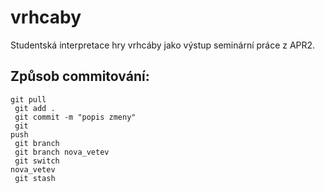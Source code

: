 # vrhcaby
Studentská interpretace hry vrhcáby jako výstup seminární práce z APR2.

## Způsob commitování:
<code>git pull<br>
git add .<br>
git commit -m "popis zmeny"<br>
git push<br>
git branch<br>
git branch nova_vetev<br>
git switch nova_vetev<br>
git stash</code>
